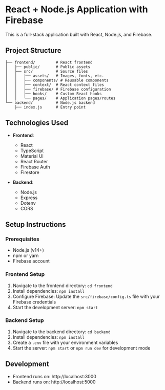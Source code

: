 # React + Node.js Application with Firebase

This is a full-stack application built with React, Node.js, and Firebase.

## Project Structure

```
├── frontend/         # React frontend
│   ├── public/       # Public assets
│   ├── src/          # Source files
│   │   ├── assets/   # Images, fonts, etc.
│   │   ├── components/ # Reusable components
│   │   ├── context/  # React context files
│   │   ├── firebase/ # Firebase configuration
│   │   ├── hooks/    # Custom React hooks
│   │   └── pages/    # Application pages/routes
└── backend/          # Node.js backend
    ├── index.js      # Entry point
```

## Technologies Used

- **Frontend**:
  - React
  - TypeScript
  - Material UI
  - React Router
  - Firebase Auth
  - Firestore

- **Backend**:
  - Node.js
  - Express
  - Dotenv
  - CORS

## Setup Instructions

### Prerequisites
- Node.js (v14+)
- npm or yarn
- Firebase account

### Frontend Setup
1. Navigate to the frontend directory: `cd frontend`
2. Install dependencies: `npm install`
3. Configure Firebase: Update the `src/firebase/config.ts` file with your Firebase credentials
4. Start the development server: `npm start`

### Backend Setup
1. Navigate to the backend directory: `cd backend`
2. Install dependencies: `npm install`
3. Create a `.env` file with your environment variables
4. Start the server: `npm start` or `npm run dev` for development mode

## Development

- Frontend runs on: http://localhost:3000
- Backend runs on: http://localhost:5000 